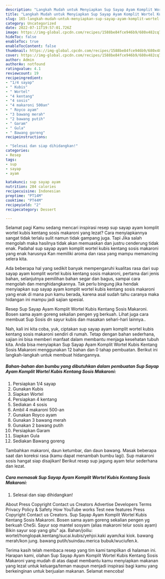 ```yaml
---
description: "Langkah Mudah untuk Menyiapkan Sup Sayap Ayam Komplit Wortel Kubis Kentang Sosis Makaroni yang Lezat"
title: "Langkah Mudah untuk Menyiapkan Sup Sayap Ayam Komplit Wortel Kubis Kentang Sosis Makaroni yang Lezat"
slug: 165-langkah-mudah-untuk-menyiapkan-sup-sayap-ayam-komplit-wortel-kubis-kentang-sosis-makaroni-yang-lezat
category: Uncategorized
date: 2022-07-11T19:57:01.726Z
image: https://img-global.cpcdn.com/recipes/1588be84fce946b9/680x482cq70/sup-sayap-ayam-komplit-wortel-kubis-kentang-sosis-makaroni-foto-resep-utama.jpg
hideToc: false
enableToc: true
enableTocContent: false
thumbnail: https://img-global.cpcdn.com/recipes/1588be84fce946b9/680x482cq70/sup-sayap-ayam-komplit-wortel-kubis-kentang-sosis-makaroni-foto-resep-utama.jpg
cover: https://img-global.cpcdn.com/recipes/1588be84fce946b9/680x482cq70/sup-sayap-ayam-komplit-wortel-kubis-kentang-sosis-makaroni-foto-resep-utama.jpg
author: Admin
authorAv: notfound
ratingvalue: 4.1
reviewcount: 19
recipeingredient:
- "1/4 sayap"
- " Kubis"
- " Wortel"
- "4 kentang"
- "4 sosis"
- "4 makaroni 500an"
- " Royco ayam"
- "3 bawang merah"
- "2 bawang putih"
- " Garam"
- " Gula"
- " Bawang goreng"
recipeinstructions:

- "Selesai dan siap dihidangkan!"
categories:
- Resep
tags:
- sup
- sayap
- ayam

katakunci: sup sayap ayam 
nutrition: 284 calories
recipecuisine: Indonesian
preptime: "PT14M"
cooktime: "PT44M"
recipeyield: "2"
recipecategory: Dessert

---
```



Selamat pagi Kamu sedang mencari inspirasi resep sup sayap ayam komplit wortel kubis kentang sosis makaroni yang lezat? Cara menyiapkannya sangat tidak terlalu sulit namun tidak gampang juga. Tapi Jika salah mengolah maka hasilnya tidak akan memuaskan dan justru cenderung tidak enak. Padahal sup sayap ayam komplit wortel kubis kentang sosis makaroni yang enak harusnya Kan memiliki aroma dan rasa yang mampu memancing selera kita.


Ada beberapa hal yang sedikit banyak mempengaruhi kualitas rasa dari sup sayap ayam komplit wortel kubis kentang sosis makaroni, pertama dari jenis bahan, selanjutnya pemilihan bahan segar dan bagus, sampai cara mengolah dan menghidangkannya. Tak perlu bingung jika hendak menyiapkan sup sayap ayam komplit wortel kubis kentang sosis makaroni yang enak di mana pun kamu berada, karena asal sudah tahu caranya maka hidangan ini mampu jadi sajian spesial.

Resep Sup Sayap Ayam Komplit Wortel Kubis Kentang Sosis Makaroni. Bosen sama ayam goreng sekalian pengen yg berkuah. Lihat juga cara membuat Sup Sosis dn sayur kubis dan masakan sehari-hari lainnya..


Nah, kali ini kita coba, yuk, ciptakan sup sayap ayam komplit wortel kubis kentang sosis makaroni sendiri di rumah. Tetap dengan bahan sederhana, sajian ini bisa memberi manfaat dalam membantu menjaga kesehatan tubuh kita. Anda bisa menyiapkan Sup Sayap Ayam Komplit Wortel Kubis Kentang Sosis Makaroni menggunakan 12 bahan dan 0 tahap pembuatan. Berikut ini langkah-langkah untuk membuat hidangannya.

<!--inarticleads1-->

##### Bahan-bahan dan bumbu yang dibutuhkan dalam pembuatan Sup Sayap Ayam Komplit Wortel Kubis Kentang Sosis Makaroni:

1. Persiapkan 1/4 sayap
1. Gunakan  Kubis
1. Siapkan  Wortel
1. Persiapkan 4 kentang
1. Sediakan 4 sosis
1. Ambil 4 makaroni 500-an
1. Gunakan  Royco ayam
1. Gunakan 3 bawang merah
1. Gunakan 2 bawang putih
1. Persiapkan  Garam
1. Siapkan  Gula
1. Sediakan  Bawang goreng


Tambahkan makaroni, daun ketumbar, dan daun bawang. Masak beberapa saat dan koreksi rasa (kamu dapat menambah bumbu lagi). Sup makaroni sosis hangat siap disajikan! Berikut resep sup jagung ayam telur sederhana dan lezat. 

<!--inarticleads2-->

##### Cara memasak Sup Sayap Ayam Komplit Wortel Kubis Kentang Sosis Makaroni:


1. Selesai dan siap dihidangkan!

About Press Copyright Contact us Creators Advertise Developers Terms Privacy Policy &amp; Safety How YouTube works Test new features Press Copyright Contact us Creators. Sup Sayap Ayam Komplit Wortel Kubis Kentang Sosis Makaroni. Bosen sama ayam goreng sekalian pengen yg berkuah CheSi. Sayur sop mantel sosyam (alias makaroni telur sosis ayam) Bikin sayur sop yang gitu&#34; aja. Bahan/joiliu: wortel/honglopak.kentang/sucai.kubis/yehjoi.kaki ayam/kai kiok. bawang merah/kon jung. bawang putih/suindau.merica bubuk/wuciufen.k. 

Terima kasih telah membaca resep yang tim kami tampilkan di halaman ini. Harapan kami, olahan Sup Sayap Ayam Komplit Wortel Kubis Kentang Sosis Makaroni yang mudah di atas dapat membantu kamu menyiapkan makanan yang lezat untuk keluarga/teman maupun menjadi inspirasi bagi kamu yang berkeinginan untuk berjualan makanan. Selamat mencoba!
